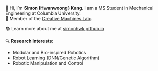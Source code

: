 <!--
**simonhwk/simonhwk** is a ✨ _special_ ✨ repository because its `README.md` (this file) appears on your GitHub profile.

Here are some ideas to get you started:

- 🔭 I’m currently working on ...
- 🌱 I’m currently learning ...
- 👯 I’m looking to collaborate on ...
- 🤔 I’m looking for help with ...
- 💬 Ask me about ...
- 📫 How to reach me: ...
- 😄 Pronouns: ...
- ⚡ Fun fact: ...
-->


👋 Hi, I’m **Simon (Hwanwoong) Kang**. I am a MS Student in Mechanical Engineering at Columbia University.<br>
🤖 Member of the [Creative Machines Lab](https://www.creativemachineslab.com/).

📚 Learn more about me at [simonhwk.github.io](https://simonhwk.github.io/)

🔍 **Research Interests:**  
- Modular and Bio-inspired Robotics
- Robot Learning (DNN/Genetic Algorithm)
- Robotic Manipulation and Control
